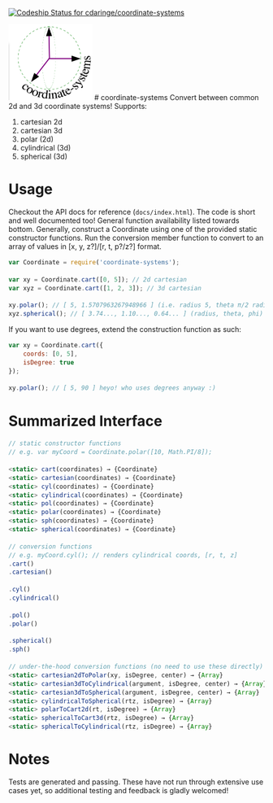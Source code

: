 [ ![Codeship Status for cdaringe/coordinate-systems](https://codeship.com/projects/17a94530-8285-0132-f7da-56a1ab730b01/status?branch=master)](https://codeship.com/projects/57887)

<img src="https://raw.githubusercontent.com/cdaringe/coordinate-systems/master/img/logo.png" height="150" width="165" >
# coordinate-systems
Convert between common 2d and 3d coordinate systems!  Supports:

1. cartesian 2d
1. cartesian 3d
1. polar (2d)
1. cylindrical (3d)
1. spherical (3d)

# Usage
Checkout the API docs for reference (`docs/index.html`).  The code is short and well documented too!  General function availability listed towards bottom.
Generally, construct a Coordinate using one of the provided static constructor functions.
Run the conversion member function to convert to an array of values in [x, y, z?]/[r, t, p?/z?] format.

```js
var Coordinate = require('coordinate-systems');

var xy = Coordinate.cart([0, 5]); // 2d cartesian
var xyz = Coordinate.cart([1, 2, 3]); // 3d cartesian

xy.polar(); // [ 5, 1.5707963267948966 ] (i.e. radius 5, theta π/2 radians)
xyz.spherical(); // [ 3.74..., 1.10..., 0.64... ] (radius, theta, phi)
```

If you want to use degrees, extend the construction function as such:

```js
var xy = Coordinate.cart({
    coords: [0, 5],
    isDegree: true
});

xy.polar(); // [ 5, 90 ] heyo! who uses degrees anyway :)
```

# Summarized Interface
```js
// static constructor functions
// e.g. var myCoord = Coordinate.polar([10, Math.PI/8]);

<static> cart(coordinates) → {Coordinate}
<static> cartesian(coordinates) → {Coordinate}
<static> cyl(coordinates) → {Coordinate}
<static> cylindrical(coordinates) → {Coordinate}
<static> pol(coordinates) → {Coordinate}
<static> polar(coordinates) → {Coordinate}
<static> sph(coordinates) → {Coordinate}
<static> spherical(coordinates) → {Coordinate}

// conversion functions
// e.g. myCoord.cyl(); // renders cylindrical coords, [r, t, z]
.cart()
.cartesian()

.cyl()
.cylindrical()

.pol()
.polar()

.spherical()
.sph()

// under-the-hood conversion functions (no need to use these directly)
<static> cartesian2dToPolar(xy, isDegree, center) → {Array}
<static> cartesian3dToCylindrical(argument, isDegree, center) → {Array}
<static> cartesian3dToSpherical(argument, isDegree, center) → {Array}
<static> cylindricalToSpherical(rtz, isDegree) → {Array}
<static> polarToCart2d(rt, isDegree) → {Array}
<static> sphericalToCart3d(rtz, isDegree) → {Array}
<static> sphericalToCylindrical(rtz, isDegree) → {Array}
```

# Notes
Tests are generated and passing.  These have not run through extensive use cases yet,
so additional testing and feedback is gladly welcomed!
